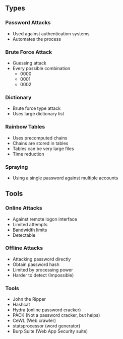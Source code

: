## Types

### Password Attacks
- Used against authentication systems
- Automates the process

### Brute Force Attack
- Guessing attack
- Every possible combination
	- 0000
	- 0001
	- 0002

### Dictionary 
- Brute force type attack
- Uses large dictionary list

### Rainbow Tables
- Uses precomputed chains
- Chains are stored in tables
- Tables can be very large files
- Time reduction

### Spraying
- Using a single password against multiple accounts

## Tools

### Online Attacks
- Against remote logon interface
- Limited attempts
- Bandwidth limits
- Detectable

### Offline Attacks
- Attacking password directly
- Obtain password hash
- Limited by processing power
- Harder to detect (Impossible)

### Tools
- John the Ripper
- Hashcat
- Hydra (online password cracker)
- PACK (Not a password cracker, but helps)
- CeWL (Web crawler)
- statsprocessor (word generator)
- Burp Suite (Web App Security suite)